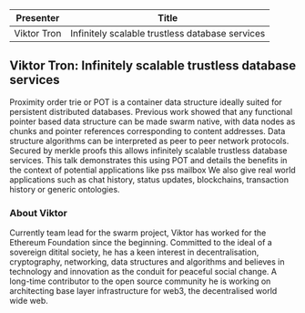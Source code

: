 | Presenter |Title|
| -------- | -------- |
|Viktor Tron | Infinitely scalable trustless database services |

## Viktor Tron: Infinitely scalable trustless database services

Proximity order trie or POT is a container data structure ideally suited for persistent distributed databases. Previous work showed that any functional pointer based data structure can be made swarm native, with data nodes as chunks and pointer references corresponding to content addresses. Data structure algorithms can be interpreted as peer to peer network protocols. Secured by merkle proofs this allows infinitely scalable trustless database services. This talk demonstrates this using POT and details the benefits in the context of potential applications like pss mailbox We also give real world applications such as chat history, status updates, blockchains, transaction history or generic ontologies.

### About Viktor
Currently team lead for the swarm project, Viktor has worked for the Ethereum Foundation since the beginning. Committed to the ideal of a sovereign ditital society, he has a keen interest in decentralisation, cryptography, networking, data structures and algorithms and believes in technology and innovation as the conduit for peaceful social change. A long-time contributor to the open source community he is working on architecting base layer infrastructure for web3, the decentralised world wide web.
